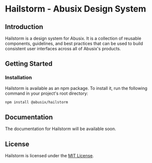 # Hailstorm - Abusix Design System

## Introduction

Hailstorm is a design system for Abusix. It is a collection of reusable components, guidelines, and best practices that can be used to build consistent user interfaces across all of Abusix's products.

## Getting Started

### Installation

Hailstorm is available as an npm package. To install it, run the following command in your project's root directory:

```bash
npm install @abusix/hailstorm
```

## Documentation

The documentation for Hailstorm will be available soon.

## License

Hailstorm is licensed under the [MIT License](LICENSE).
